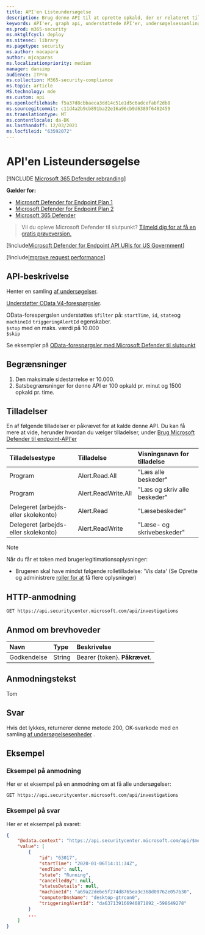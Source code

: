 ```yaml
---
title: API'en Listeundersøgelse
description: Brug denne API til at oprette opkald, der er relateret til indsamling af undersøgelser
keywords: API'er, graph api, understøttede API'er, undersøgelsessamling
ms.prod: m365-security
ms.mktglfcycl: deploy
ms.sitesec: library
ms.pagetype: security
ms.author: macapara
author: mjcaparas
ms.localizationpriority: medium
manager: dansimp
audience: ITPro
ms.collection: M365-security-compliance
ms.topic: article
MS.technology: mde
ms.custom: api
ms.openlocfilehash: f5a37d8cbbaeca3dd14c51e1d5c6adcefabf2db8
ms.sourcegitcommit: c11d4a2b9cb891ba22e16a96cb9d6389f6482459
ms.translationtype: MT
ms.contentlocale: da-DK
ms.lasthandoff: 12/03/2021
ms.locfileid: "63592072"
---
```

# <a name="list-investigations-api"></a>API'en Listeundersøgelse

[!INCLUDE [Microsoft 365 Defender rebranding](../../includes/microsoft-defender.md)]

**Gælder for:**
- [Microsoft Defender for Endpoint Plan 1](https://go.microsoft.com/fwlink/?linkid=2154037)
- [Microsoft Defender for Endpoint Plan 2](https://go.microsoft.com/fwlink/?linkid=2154037)
- [Microsoft 365 Defender](https://go.microsoft.com/fwlink/?linkid=2118804)

> Vil du opleve Microsoft Defender til slutpunkt? [Tilmeld dig for at få en gratis prøveversion.](https://signup.microsoft.com/create-account/signup?products=7f379fee-c4f9-4278-b0a1-e4c8c2fcdf7e&ru=https://aka.ms/MDEp2OpenTrial?ocid=docs-wdatp-exposedapis-abovefoldlink)

[!include[Microsoft Defender for Endpoint API URIs for US Government](../../includes/microsoft-defender-api-usgov.md)]

[!include[Improve request performance](../../includes/improve-request-performance.md)]

## <a name="api-description"></a>API-beskrivelse

Henter en samling [af undersøgelser](investigation.md).

[Understøtter OData V4-forespørgsler](https://www.odata.org/documentation/).

OData-forespørgslen understøttes `$filter` på: `startTime`, `id`, `state`og `machineId` `triggeringAlertId` egenskaber.
<br>```$stop``` med en maks. værdi på 10.000
<br>```$skip```

Se eksempler på [OData-forespørgsler med Microsoft Defender til slutpunkt](exposed-apis-odata-samples.md)

## <a name="limitations"></a>Begrænsninger

1. Den maksimale sidestørrelse er 10.000.
2. Satsbegrænsninger for denne API er 100 opkald pr. minut og 1500 opkald pr. time.

## <a name="permissions"></a>Tilladelser

En af følgende tilladelser er påkrævet for at kalde denne API. Du kan få mere at vide, herunder hvordan du vælger tilladelser, under [Brug Microsoft Defender til endpoint-API'er](apis-intro.md)

Tilladelsestype|Tilladelse|Visningsnavn for tilladelse
:---|:---|:---
Program|Alert.Read.All|"Læs alle beskeder"
Program|Alert.ReadWrite.All|"Læs og skriv alle beskeder"
Delegeret (arbejds- eller skolekonto)|Alert.Read|"Læsebeskeder"
Delegeret (arbejds- eller skolekonto)|Alert.ReadWrite|"Læse- og skrivebeskeder"

> [!NOTE]
> Når du får et token med brugerlegitimationsoplysninger:
>
> - Brugeren skal have mindst følgende rolletilladelse: 'Vis data' (Se Oprette og administrere [roller for at](user-roles.md) få flere oplysninger)

## <a name="http-request"></a>HTTP-anmodning

```http
GET https://api.securitycenter.microsoft.com/api/investigations
```

## <a name="request-headers"></a>Anmod om brevhoveder

Navn|Type|Beskrivelse
:---|:---|:---
Godkendelse|String|Bearer {token}. **Påkrævet**.

## <a name="request-body"></a>Anmodningstekst

Tom

## <a name="response"></a>Svar

Hvis det lykkes, returnerer denne metode 200, OK-svarkode med en samling [af undersøgelsesenheder](investigation.md) .

## <a name="example"></a>Eksempel

### <a name="request-example"></a>Eksempel på anmodning

Her er et eksempel på en anmodning om at få alle undersøgelser:

```http
GET https://api.securitycenter.microsoft.com/api/investigations
```

### <a name="response-example"></a>Eksempel på svar

Her er et eksempel på svaret:

```json
{
    "@odata.context": "https://api.securitycenter.microsoft.com/api/$metadata#Investigations",
    "value": [
        {
            "id": "63017",
            "startTime": "2020-01-06T14:11:34Z",
            "endTime": null,
            "state": "Running",
            "cancelledBy": null,
            "statusDetails": null,
            "machineId": "a69a22debe5f274d8765ea3c368d00762e057b30",
            "computerDnsName": "desktop-gtrcon0",
            "triggeringAlertId": "da637139166940871892_-598649278"
        }
        ...
    ]
}
```
